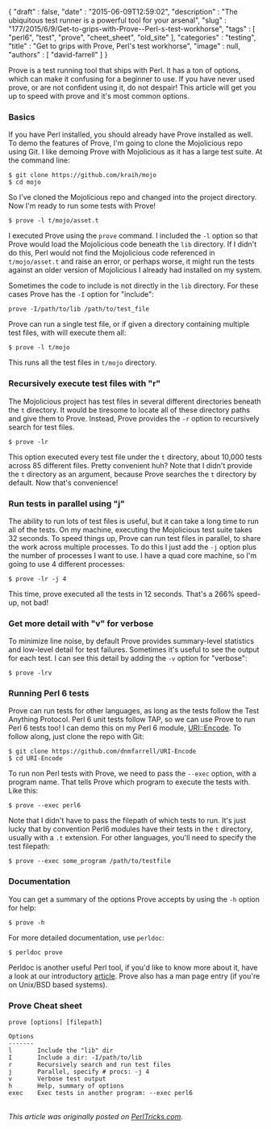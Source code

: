 {
   "draft" : false,
   "date" : "2015-06-09T12:59:02",
   "description" : "The ubiquitous test runner is a powerful tool for your arsenal",
   "slug" : "177/2015/6/9/Get-to-grips-with-Prove--Perl-s-test-workhorse",
   "tags" : [
      "perl6",
      "test",
      "prove",
      "cheet_sheet",
      "old_site"
   ],
   "categories" : "testing",
   "title" : "Get to grips with Prove, Perl's test workhorse",
   "image" : null,
   "authors" : [
      "david-farrell"
   ]
}


Prove is a test running tool that ships with Perl. It has a ton of options, which can make it confusing for a beginner to use. If you have never used prove, or are not confident using it, do not despair! This article will get you up to speed with prove and it's most common options.

### Basics

If you have Perl installed, you should already have Prove installed as well. To demo the features of Prove, I'm going to clone the Mojolicious repo using Git. I like demoing Prove with Mojolicious as it has a large test suite. At the command line:

``` prettyprint
$ git clone https://github.com/kraih/mojo
$ cd mojo
```

So I've cloned the Mojolicious repo and changed into the project directory. Now I'm ready to run some tests with Prove!

``` prettyprint
$ prove -l t/mojo/asset.t
```

I executed Prove using the `prove` command. I included the `-l` option so that Prove would load the Mojolicious code beneath the `lib` directory. If I didn't do this, Perl would not find the Mojolicious code referenced in `t/mojo/asset.t` and raise an error, or perhaps worse, it might run the tests against an older version of Mojolicious I already had installed on my system.

Sometimes the code to include is not directly in the `lib` directory. For these cases Prove has the `-I` option for "include":

``` prettyprint
prove -I/path/to/lib /path/to/test_file
```

Prove can run a single test file, or if given a directory containing multiple test files, with will execute them all:

``` prettyprint
$ prove -l t/mojo
```

This runs all the test files in `t/mojo` directory.

### Recursively execute test files with "r"

The Mojolicious project has test files in several different directories beneath the `t` directory. It would be tiresome to locate all of these directory paths and give them to Prove. Instead, Prove provides the `-r` option to recursively search for test files.

``` prettyprint
$ prove -lr
```

This option executed every test file under the `t` directory, about 10,000 tests across 85 different files. Pretty convenient huh? Note that I didn't provide the `t` directory as an argument, because Prove searches the `t` directory by default. Now that's convenience!

### Run tests in parallel using "j"

The ability to run lots of test files is useful, but it can take a long time to run all of the tests. On my machine, executing the Mojolicious test suite takes 32 seconds. To speed things up, Prove can run test files in parallel, to share the work across multiple processes. To do this I just add the `-j` option plus the number of processes I want to use. I have a quad core machine, so I'm going to use 4 different processes:

``` prettyprint
$ prove -lr -j 4
```

This time, prove executed all the tests in 12 seconds. That's a 266% speed-up, not bad!

### Get more detail with "v" for verbose

To minimize line noise, by default Prove provides summary-level statistics and low-level detail for test failures. Sometimes it's useful to see the output for each test. I can see this detail by adding the `-v` option for "verbose":

``` prettyprint
$ prove -lrv
```

### Running Perl 6 tests

Prove can run tests for other languages, as long as the tests follow the Test Anything Protocol. Perl 6 unit tests follow TAP, so we can use Prove to run Perl 6 tests too! I can demo this on my Perl 6 module, [URI::Encode](https://github.com/dnmfarrell/URI-Encode). To follow along, just clone the repo with Git:

``` prettyprint
$ git clone https://github.com/dnmfarrell/URI-Encode
$ cd URI-Encode
```

To run non Perl tests with Prove, we need to pass the `--exec` option, with a program name. That tells Prove which program to execute the tests with. Like this:

``` prettyprint
$ prove --exec perl6
```

Note that I didn't have to pass the filepath of which tests to run. It's just lucky that by convention Perl6 modules have their tests in the `t` directory, usually with a `.t` extension. For other languages, you'll need to specify the test filepath:

``` prettyprint
$ prove --exec some_program /path/to/testfile
```

### Documentation

You can get a summary of the options Prove accepts by using the `-h` option for help:

``` prettyprint
$ prove -h
```

For more detailed documentation, use `perldoc`:

``` prettyprint
$ perldoc prove
```

Perldoc is another useful Perl tool, if you'd like to know more about it, have a look at our introductory [article](http://perltricks.com/article/155/2015/2/26/Hello-perldoc--productivity-booster). Prove also has a man page entry (if you're on Unix/BSD based systems).

### Prove Cheat sheet

    prove [options] [filepath]

    Options
    -------
    l       Include the "lib" dir
    I       Include a dir: -I/path/to/lib
    r       Recursively search and run test files
    j       Parallel, specify # procs: -j 4
    v       Verbose test output
    h       Help, summary of options
    exec    Exec tests in another program: --exec perl6

\
*This article was originally posted on [PerlTricks.com](http://perltricks.com).*
